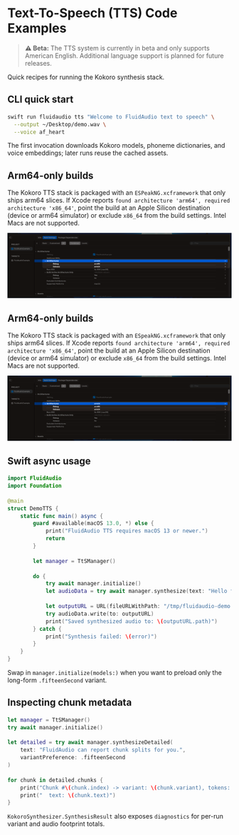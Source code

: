 # Text-To-Speech (TTS) Code Examples

> **⚠️ Beta:** The TTS system is currently in beta and only supports American English. Additional language support is planned for future releases.

Quick recipes for running the Kokoro synthesis stack.

## CLI quick start

```bash
swift run fluidaudio tts "Welcome to FluidAudio text to speech" \
  --output ~/Desktop/demo.wav \
  --voice af_heart
```

The first invocation downloads Kokoro models, phoneme dictionaries, and voice embeddings; later runs reuse the
cached assets.

## Arm64-only builds

The Kokoro TTS stack is packaged with an `ESPeakNG.xcframework` that only ships arm64 slices. If Xcode reports `found architecture 'arm64', required architecture 'x86_64'`, point the build at an Apple Silicon destination (device or arm64 simulator) or exclude `x86_64` from the build settings. Intel Macs are not supported.

![./arm64-build.png](arm64-build.png)

## Arm64-only builds

The Kokoro TTS stack is packaged with an `ESpeakNG.xcframework` that only ships arm64 slices. If Xcode reports `found architecture 'arm64', required architecture 'x86_64'`, point the build at an Apple Silicon destination (device or arm64 simulator) or exclude `x86_64` from the build settings. Intel Macs are not supported.

![./arm64-build.png](arm64-build.png)

## Swift async usage

```swift
import FluidAudio
import Foundation

@main
struct DemoTTS {
    static func main() async {
        guard #available(macOS 13.0, *) else {
            print("FluidAudio TTS requires macOS 13 or newer.")
            return
        }

        let manager = TtSManager()

        do {
            try await manager.initialize()
            let audioData = try await manager.synthesize(text: "Hello from FluidAudio!")

            let outputURL = URL(fileURLWithPath: "/tmp/fluidaudio-demo.wav")
            try audioData.write(to: outputURL)
            print("Saved synthesized audio to: \(outputURL.path)")
        } catch {
            print("Synthesis failed: \(error)")
        }
    }
}
```

Swap in `manager.initialize(models:)` when you want to preload only the long-form `.fifteenSecond` variant.

## Inspecting chunk metadata

```swift
let manager = TtSManager()
try await manager.initialize()

let detailed = try await manager.synthesizeDetailed(
    text: "FluidAudio can report chunk splits for you.",
    variantPreference: .fifteenSecond
)

for chunk in detailed.chunks {
    print("Chunk #\(chunk.index) -> variant: \(chunk.variant), tokens: \(chunk.tokenCount)")
    print("  text: \(chunk.text)")
}
```

`KokoroSynthesizer.SynthesisResult` also exposes `diagnostics` for per-run variant and audio footprint totals.
